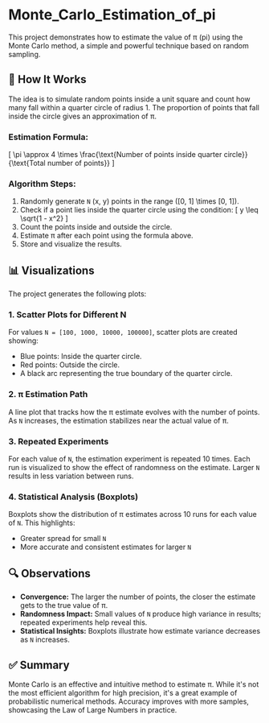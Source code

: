 # Monte_Carlo_Estimation_of_pi
This project demonstrates how to estimate the value of π (pi) using the Monte Carlo method, a simple and powerful technique based on random sampling.

## 📌 How It Works

The idea is to simulate random points inside a unit square and count how many fall within a quarter circle of radius 1. The proportion of points that fall inside the circle gives an approximation of π.

### Estimation Formula:
\[
\pi \approx 4 \times \frac{\text{Number of points inside quarter circle}}{\text{Total number of points}}
\]

### Algorithm Steps:
1. Randomly generate `N` (x, y) points in the range \([0, 1] \times [0, 1]\).
2. Check if a point lies inside the quarter circle using the condition:
   \[
   y \leq \sqrt{1 - x^2}
   \]
3. Count the points inside and outside the circle.
4. Estimate π after each point using the formula above.
5. Store and visualize the results.

## 📊 Visualizations

The project generates the following plots:

### 1. Scatter Plots for Different N
For values `N = [100, 1000, 10000, 100000]`, scatter plots are created showing:
- Blue points: Inside the quarter circle.
- Red points: Outside the circle.
- A black arc representing the true boundary of the quarter circle.

### 2. π Estimation Path
A line plot that tracks how the π estimate evolves with the number of points. As `N` increases, the estimation stabilizes near the actual value of π.

### 3. Repeated Experiments
For each value of `N`, the estimation experiment is repeated 10 times. Each run is visualized to show the effect of randomness on the estimate. Larger `N` results in less variation between runs.

### 4. Statistical Analysis (Boxplots)
Boxplots show the distribution of π estimates across 10 runs for each value of `N`. This highlights:
- Greater spread for small `N`
- More accurate and consistent estimates for larger `N`

## 🔍 Observations

- **Convergence:** The larger the number of points, the closer the estimate gets to the true value of π.
- **Randomness Impact:** Small values of `N` produce high variance in results; repeated experiments help reveal this.
- **Statistical Insights:** Boxplots illustrate how estimate variance decreases as `N` increases.

## ✅ Summary

Monte Carlo is an effective and intuitive method to estimate π. While it's not the most efficient algorithm for high precision, it's a great example of probabilistic numerical methods. Accuracy improves with more samples, showcasing the Law of Large Numbers in practice.
